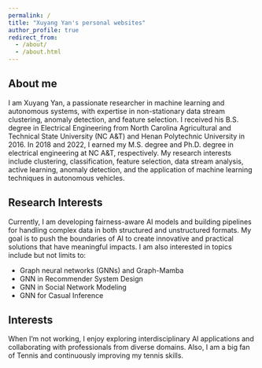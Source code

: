 ```yaml
---
permalink: /
title: "Xuyang Yan's personal websites"
author_profile: true
redirect_from: 
  - /about/
  - /about.html
---
```

About me
---
I am Xuyang Yan, a passionate researcher in machine learning and autonomous systems, with expertise in 
non-stationary data stream clustering, anomaly detection, and feature selection. I received his B.S. degree 
in Electrical Engineering from North Carolina Agricultural and Technical State University (NC A&T) and 
Henan Polytechnic University in 2016. In 2018 and 2022, I earned my M.S. degree and Ph.D. degree in 
electrical engineering at NC A&T, respectively. My research interests include clustering, classification, 
feature selection, data stream analysis, active learning, anomaly detection, and the application of 
machine learning techniques in autonomous vehicles. 

Research Interests
---

Currently, I am developing fairness-aware AI models and building pipelines for handling complex data 
in both structured and unstructured formats. My goal is to push the boundaries of AI to create innovative 
and practical solutions that have meaningful impacts. I am also interested in topics include but not limits to:  
- Graph neural networks (GNNs) and Graph-Mamba
- GNN in Recommender System Design
- GNN in Social Network Modeling
- GNN for Casual Inference

Interests
---
When I’m not working, I enjoy exploring interdisciplinary AI applications and collaborating 
with professionals from diverse domains. Also, I am a big fan of Tennis and continuously improving my tennis skills.
